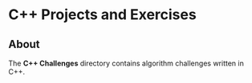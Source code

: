 # C++ Projects and Exercises

## About 

The **C++ Challenges** directory contains algorithm challenges written in C++. 